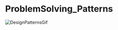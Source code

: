 # ProblemSolving_Patterns


![DesignPatternsGif](https://user-images.githubusercontent.com/52581582/99150935-ad8a3380-2665-11eb-8c21-aa615ebc1d0d.gif)
